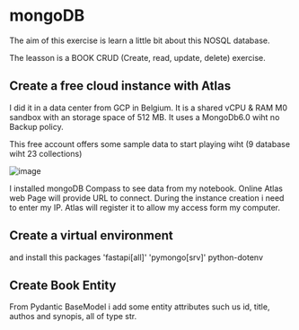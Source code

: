 # mongoDB
The aim of this exercise is learn a little bit about this NOSQL database.

The leasson is a BOOK CRUD (Create, read, update, delete) exercise.

## Create a free cloud instance with Atlas

I did it in a data center from GCP in Belgium. It is a shared vCPU & RAM M0 sandbox with an storage space of 512 MB. 
It uses a MongoDb6.0 wiht no Backup policy.

This free account offers some sample data to start playing wiht (9 database wiht 23 collections)

![image](https://github.com/luismiguelcasadodiaz/mongoDB/assets/19540140/e2d0a4c3-adac-4539-98da-73a2b9bdb3c4)

I installed mongoDB Compass to see data from my notebook. Online Atlas web Page will provide URL to connect.
During the instance creation i need to enter my IP. Atlas will register it to allow my access form my computer.

## Create a virtual environment
and install this packages 'fastapi[all]' 'pymongo[srv]' python-dotenv

## Create Book Entity
From Pydantic BaseModel i add some entity attributes such us id, title, authos and synopis, all of type str.



